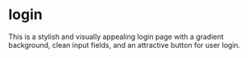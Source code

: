 # login
This is a stylish and visually appealing login page with a gradient background, clean input fields, and an attractive button for user login.
